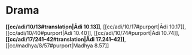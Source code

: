 # Drama

**[[cc/adi/10/13#translation|Ādi 10.13]]**, [[cc/adi/10/17#purport|Ādi 10.17]], [[cc/adi/10/40#purport|Ādi 10.40]], [[cc/adi/10/74#purport|Ādi 10.74]], **[[cc/adi/17/241–42#translation|Ādi 17.241–42]]**, [[cc/madhya/8/57#purport|Madhya 8.57]]

